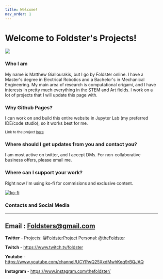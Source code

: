 ```yaml
---
title: Welcome!
nav_order: 1
---
```


# Welcome to Foldster's Projects!

![](https://i.imgur.com/xLlC4pI.png)

### Who I am

My name is Matthew Giallourakis, but I go by Foldster online. I have a Master's degree in Electrical Robotics and a Bachelor's in Mechanical Engineering. 
My main area of research is computational origami, and I have interests in pretty much everything in the STEM and Art fields. 
I work on a lot of projects that I will update this page with.

### Why Github Pages?

I can work on and build this entire website in Jupyter Lab (my preferred IDE/code studio), so it works best for me.

<small>Link to the project [here](https://github.com/foldsters/foldsters.github.io)</small>


### Where should I get updates from you and contact you?

I am most active on twitter, and I accept DMs. For non-collaborative business offers, please email me.

### Where can I support your work?

Right now I'm using ko-fi for commisions and exclusive content.

[![ko-fi](https://www.ko-fi.com/img/githubbutton_sm.svg)](https://ko-fi.com/B0B12PL3S)


### Contacts and Social Media
---
**Email** : Foldsters@gmail.com
---

**Twitter** - Projects: [@FoldsterProject](https://twitter.com/FoldsterProject)
              Personal: [@theFoldster](https://twitter.com/theFoldster)

**Twitch** - <https://www.twitch.tv/foldster>

**Youtube** - <https://www.youtube.com/channel/UCYPwQ25XxdMwhKeq9rBQJAQ>

**Instagram** - <https://www.instagram.com/thefoldster/>




